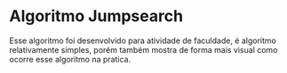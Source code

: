 # Algoritmo Jumpsearch
 Esse algoritmo foi desenvolvido para atividade de faculdade, é algoritmo relativamente simples, porém também mostra de forma mais visual como ocorre esse algoritmo na pratica.
